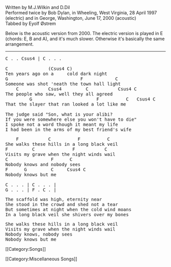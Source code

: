 Written by M.J.Wilkin and D.Dil<br>
Performed twice by Bob Dylan, in Wheeling, West Virginia, 28 April
1997 (electric) and in George, Washington, June 17, 2000 (acoustic)<br>
Tabbed by Eyolf Østrem

Below is the acoustic version from 2000. The electric version is
played in E (chords: E, B and A), and it's much slower. Otherwise it's
basically the same arrangement.

----
<pre class="verse">
C . . Csus4 | C . . .

C               (Csus4 C)
Ten years ago on a     cold dark night
G                           F            C
Someone was shot 'neath the town hall light
    C           Csus4         C           Csus4 C
The people who saw, well they all agreed
         G                        F          C   Csus4 C
That the slayer that ran looked a lot like me

The judge said "Son, what is your alibi?
If you were somewhere else you won't have to die"
I spoke not a word though it meant my life
I had been in the arms of my best friend's wife
</pre>

<pre class="refrain">
    F           C          F          C
She walks these hills in a long black veil
F         C              F           C
Visits my grave when the night winds wail
C                F      C
Nobody knows and nobody sees
F      G         C     Csus4 C
Nobody knows but me

C . . . | C . . . |
G . . . | F . C . |
</pre>

<pre class="verse">
The scaffold was high, eternity near
She stood in the crowd and shed not a tear
But sometimes at night when the cold wind moans
In a long black veil she shivers over my bones
</pre>

<pre class="refrain">
She walks these hills in a long black veil
Visits my grave when the night winds wail
Nobody knows, nobody sees
Nobody knows but me
</pre>

[[Category:Songs]]

[[Category:Miscellaneous Songs]]